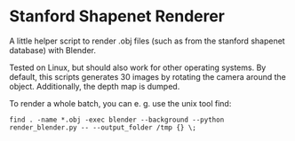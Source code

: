 # Stanford Shapenet Renderer

A little helper script to render .obj files (such as from the stanford shapenet database) with Blender.

Tested on Linux, but should also work for other operating systems. 
By default, this scripts generates 30 images by rotating the camera around the object. Additionally, the depth map is dumped.

To render a whole batch, you can e. g. use the unix tool find:

    find . -name *.obj -exec blender --background --python render_blender.py -- --output_folder /tmp {} \;

